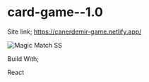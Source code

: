 # card-game--1.0
Site link; https://canerdemir-game.netlify.app/


![Magic Match SS](https://user-images.githubusercontent.com/96390657/161710053-71aaf866-0b8b-42b7-87de-50ba1d59e367.jpg)

Build With;

React
